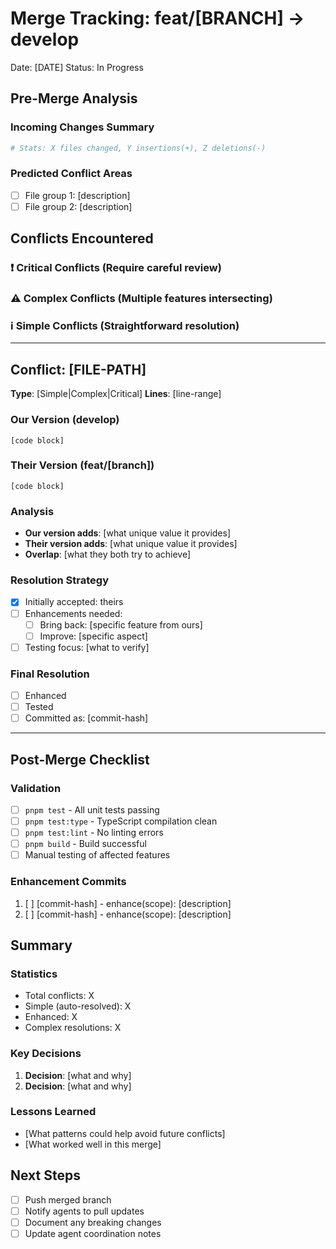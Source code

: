 # Merge Tracking: feat/[BRANCH] -> develop

Date: [DATE]
Status: In Progress

## Pre-Merge Analysis

### Incoming Changes Summary

```bash
# Stats: X files changed, Y insertions(+), Z deletions(-)
```

### Predicted Conflict Areas

- [ ] File group 1: [description]
- [ ] File group 2: [description]

## Conflicts Encountered

### ❗ Critical Conflicts (Require careful review)

### ⚠️ Complex Conflicts (Multiple features intersecting)

### ℹ️ Simple Conflicts (Straightforward resolution)

---

## Conflict: [FILE-PATH]

**Type**: [Simple|Complex|Critical]
**Lines**: [line-range]

### Our Version (develop)

```text
[code block]
```

### Their Version (feat/[branch])

```text
[code block]
```

### Analysis

- **Our version adds**: [what unique value it provides]
- **Their version adds**: [what unique value it provides]
- **Overlap**: [what they both try to achieve]

### Resolution Strategy

- [x] Initially accepted: theirs
- [ ] Enhancements needed:
  - [ ] Bring back: [specific feature from ours]
  - [ ] Improve: [specific aspect]
- [ ] Testing focus: [what to verify]

### Final Resolution

- [ ] Enhanced
- [ ] Tested
- [ ] Committed as: [commit-hash]

---

## Post-Merge Checklist

### Validation

- [ ] `pnpm test` - All unit tests passing
- [ ] `pnpm test:type` - TypeScript compilation clean
- [ ] `pnpm test:lint` - No linting errors
- [ ] `pnpm build` - Build successful
- [ ] Manual testing of affected features

### Enhancement Commits

1. [ ] [commit-hash] - enhance(scope): [description]
2. [ ] [commit-hash] - enhance(scope): [description]

## Summary

### Statistics

- Total conflicts: X
- Simple (auto-resolved): X
- Enhanced: X
- Complex resolutions: X

### Key Decisions

1. **Decision**: [what and why]
2. **Decision**: [what and why]

### Lessons Learned

- [What patterns could help avoid future conflicts]
- [What worked well in this merge]

## Next Steps

- [ ] Push merged branch
- [ ] Notify agents to pull updates
- [ ] Document any breaking changes
- [ ] Update agent coordination notes
